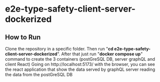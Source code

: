 # e2e-type-safety-client-server-dockerized

## How to Run
Clone the repository in a specific folder. Then run "<b>cd e2e-type-safety-client-server-dockerized</b>".
After that just run "<b>docker compose up</b>" command to create the 3 containers (postGreSQL DB, server graphQL and client React)
Going on http://localhost:5173/ with the browser, you can see the react application that show the data served by graphQL server reading the data from the postGreSQL DB
